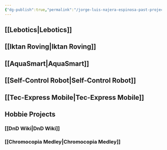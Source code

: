 ```yaml
---
{"dg-publish":true,"permalink":"/jorge-luis-najera-espinosa-past-projects/","tags":["gardenEntry"]}
---
```


## [[Lebotics\|Lebotics]]

## [[Iktan Roving\|Iktan Roving]]

## [[AquaSmart\|AquaSmart]]

## [[Self-Control Robot\|Self-Control Robot]]

## [[Tec-Express Mobile\|Tec-Express Mobile]]



## Hobbie Projects
### [[DnD Wiki\|DnD Wiki]]
### [[Chromocopia Medley\|Chromocopia Medley]]